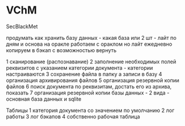 # VChM
SecBlackMet

продумать как хранить базу данных - какая база
или 2 шт - лайт по дням и основа на оракле
работаем с ораклом но лайт ежедневно копируем в бэкап с возможностью вернуть



1 сканирование (распознавание)
2 заполнение необходимых полей реквизитов с указанием категории документа - категории настраиваются
3 сохранение файла в папку а записи в базу
4 организация архивирования файлов
5 организация резервной копии файлов
6 поиск документа по реквизитам, достать его из архива, показать
7 организация резервной копии базы данных - 2 вида - основная база данных и sqlite




Таблицы
1 категория документа со значением по умолчанию
2 лог работы
3 лог бэкапов
4 собственно рабочая таблица
